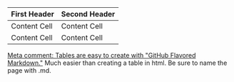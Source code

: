 | First Header  | Second Header |
| ------------- | ------------- |
| Content Cell  | Content Cell  |
| Content Cell  | Content Cell  |

[Meta comment: Tables are easy to create with "GitHub Flavored Markdown."](https://help.github.com/articles/github-flavored-markdown/)
Much easier than creating a table in html. Be sure to name the page with .md.
